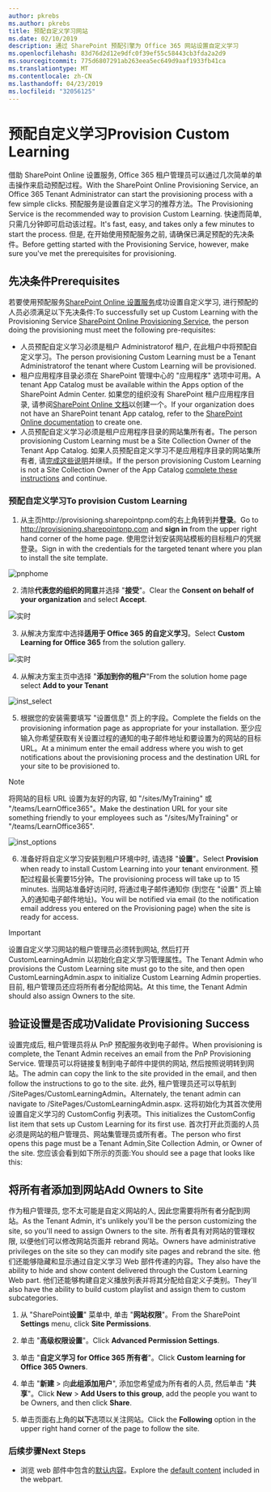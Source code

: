 ```yaml
---
author: pkrebs
ms.author: pkrebs
title: 预配自定义学习网站
ms.date: 02/10/2019
description: 通过 SharePoint 预配引擎为 Office 365 网站设置自定义学习
ms.openlocfilehash: 83d76d2d12e9dfc0f39ef55c58443cb3fda2a2d9
ms.sourcegitcommit: 775d6807291ab263eea5ec649d9aaf1933fb41ca
ms.translationtype: MT
ms.contentlocale: zh-CN
ms.lasthandoff: 04/23/2019
ms.locfileid: "32056125"
---
```

# <a name="provision-custom-learning"></a><span data-ttu-id="e9517-103">预配自定义学习</span><span class="sxs-lookup"><span data-stu-id="e9517-103">Provision Custom Learning</span></span>

<span data-ttu-id="e9517-104">借助 SharePoint Online 设置服务, Office 365 租户管理员可以通过几次简单的单击操作来启动预配过程。</span><span class="sxs-lookup"><span data-stu-id="e9517-104">With the SharePoint Online Provisioning Service, an Office 365 Tenant Administrator can start the provisioning process with a few simple clicks.</span></span> <span data-ttu-id="e9517-105">预配服务是设置自定义学习的推荐方法。</span><span class="sxs-lookup"><span data-stu-id="e9517-105">The Provisioning Service is the recommended way to provision Custom Learning.</span></span> <span data-ttu-id="e9517-106">快速而简单, 只需几分钟即可启动该过程。</span><span class="sxs-lookup"><span data-stu-id="e9517-106">It's fast, easy, and takes only a few minutes to start the process.</span></span> <span data-ttu-id="e9517-107">但是, 在开始使用预配服务之前, 请确保已满足预配的先决条件。</span><span class="sxs-lookup"><span data-stu-id="e9517-107">Before getting started with the Provisioning Service, however, make sure you've met the prerequisites for provisioning.</span></span>

## <a name="prerequisites"></a><span data-ttu-id="e9517-108">先决条件</span><span class="sxs-lookup"><span data-stu-id="e9517-108">Prerequisites</span></span>
 
<span data-ttu-id="e9517-109">若要使用预配服务[SharePoint Online 设置服务](https://provisioning.sharepointpnp.com)成功设置自定义学习, 进行预配的人员必须满足以下先决条件:</span><span class="sxs-lookup"><span data-stu-id="e9517-109">To successfully set up Custom Learning with the Provisioning Service [SharePoint Online Provisioning Service](https://provisioning.sharepointpnp.com), the person doing the provisioning must meet the following pre-requisites:</span></span> 
 
- <span data-ttu-id="e9517-110">人员预配自定义学习必须是租户 Administratorof 租户, 在此租户中将预配自定义学习。</span><span class="sxs-lookup"><span data-stu-id="e9517-110">The person provisioning Custom Learning must be a Tenant Administratorof the tenant where Custom Learning will be provisioned.</span></span>  
- <span data-ttu-id="e9517-111">租户应用程序目录必须在 SharePoint 管理中心的 "应用程序" 选项中可用。</span><span class="sxs-lookup"><span data-stu-id="e9517-111">A tenant App Catalog must be available within the Apps option of the SharePoint Admin Center.</span></span> <span data-ttu-id="e9517-112">如果您的组织没有 SharePoint 租户应用程序目录, 请参阅[SharePoint Online 文档](https://docs.microsoft.com/en-us/sharepoint/use-app-catalog)以创建一个。</span><span class="sxs-lookup"><span data-stu-id="e9517-112">If your organization does not have an SharePoint tenant App catalog, refer to the [SharePoint Online documentation](https://docs.microsoft.com/en-us/sharepoint/use-app-catalog) to create one.</span></span>  
- <span data-ttu-id="e9517-113">人员预配自定义学习必须是租户应用程序目录的网站集所有者。</span><span class="sxs-lookup"><span data-stu-id="e9517-113">The person provisioning Custom Learning must be a Site Collection Owner of the Tenant App Catalog.</span></span> <span data-ttu-id="e9517-114">如果人员预配自定义学习不是应用程序目录的网站集所有者, 请[完成这些说明](addappadmin.md)并继续。</span><span class="sxs-lookup"><span data-stu-id="e9517-114">If the person provisioning Custom Learning is not a Site Collection Owner of the App Catalog [complete these instructions](addappadmin.md) and continue.</span></span> 

### <a name="to-provision-custom-learning"></a><span data-ttu-id="e9517-115">预配自定义学习</span><span class="sxs-lookup"><span data-stu-id="e9517-115">To provision Custom Learning</span></span>

1. <span data-ttu-id="e9517-116">从主页http://provisioning.sharepointpnp.com的右上角转到并**登录**。</span><span class="sxs-lookup"><span data-stu-id="e9517-116">Go to http://provisioning.sharepointpnp.com and **sign in** from the upper right hand corner of the home page.</span></span>  <span data-ttu-id="e9517-117">使用您计划安装网站模板的目标租户的凭据登录。</span><span class="sxs-lookup"><span data-stu-id="e9517-117">Sign in with the  credentials for the targeted tenant where you plan to install the site template.</span></span>

![pnphome](media/inst_signin.png)

2. <span data-ttu-id="e9517-119">清除**代表您的组织的同意**并选择 "**接受**"。</span><span class="sxs-lookup"><span data-stu-id="e9517-119">Clear the **Consent on behalf of your organization** and select **Accept**.</span></span>

![实时](media/inst_perms.png)

3. <span data-ttu-id="e9517-121">从解决方案库中选择**适用于 Office 365 的自定义学习**。</span><span class="sxs-lookup"><span data-stu-id="e9517-121">Select **Custom Learning for Office 365** from the solution gallery.</span></span>

![实时](media/inst_select.png)

4. <span data-ttu-id="e9517-123">从解决方案主页中选择 "**添加到你的租户**"</span><span class="sxs-lookup"><span data-stu-id="e9517-123">From the solution home page select **Add to your Tenant**</span></span>

![inst_select](media/inst_add.png)

5. <span data-ttu-id="e9517-125">根据您的安装需要填写 "设置信息" 页上的字段。</span><span class="sxs-lookup"><span data-stu-id="e9517-125">Complete the fields on the provisioning information page as appropriate for your installation.</span></span> <span data-ttu-id="e9517-126">至少应输入你希望获取有关设置过程的通知的电子邮件地址和要设置为的网站的目标 URL。</span><span class="sxs-lookup"><span data-stu-id="e9517-126">At a minimum enter the email address where you wish to get notifications about the provisioning process and the destination URL for your site to be provisioned to.</span></span>  
> [!NOTE]
> <span data-ttu-id="e9517-127">将网站的目标 URL 设置为友好的内容, 如 "/sites/MyTraining" 或 "/teams/LearnOffice365"。</span><span class="sxs-lookup"><span data-stu-id="e9517-127">Make the destination URL for your site something friendly to your employees such as "/sites/MyTraining" or "/teams/LearnOffice365".</span></span>

![inst_options](media/inst_options.png)

6. <span data-ttu-id="e9517-129">准备好将自定义学习安装到租户环境中时, 请选择 "**设置**"。</span><span class="sxs-lookup"><span data-stu-id="e9517-129">Select **Provision** when ready to install Custom Learning into your tenant environment.</span></span>  <span data-ttu-id="e9517-130">预配过程最长需要15分钟。</span><span class="sxs-lookup"><span data-stu-id="e9517-130">The provisioning process will take up to 15 minutes.</span></span> <span data-ttu-id="e9517-131">当网站准备好访问时, 将通过电子邮件通知你 (到您在 "设置" 页上输入的通知电子邮件地址)。</span><span class="sxs-lookup"><span data-stu-id="e9517-131">You will be notified via email (to the notification email address you entered on the Provisioning page) when the site is ready for access.</span></span>

> [!IMPORTANT]
> <span data-ttu-id="e9517-132">设置自定义学习网站的租户管理员必须转到网站, 然后打开 CustomLearningAdmin 以初始化自定义学习管理属性。</span><span class="sxs-lookup"><span data-stu-id="e9517-132">The Tenant Admin who provisions the Custom Learning site must go to the site, and then open CustomLearningAdmin.aspx to initialize Custom Learning Admin properties.</span></span> <span data-ttu-id="e9517-133">目前, 租户管理员还应将所有者分配给网站。</span><span class="sxs-lookup"><span data-stu-id="e9517-133">At this time, the Tenant Admin should also assign Owners to the site.</span></span> 

## <a name="validate-provisioning-success"></a><span data-ttu-id="e9517-134">验证设置是否成功</span><span class="sxs-lookup"><span data-stu-id="e9517-134">Validate Provisioning Success</span></span>

<span data-ttu-id="e9517-135">设置完成后, 租户管理员将从 PnP 预配服务收到电子邮件。</span><span class="sxs-lookup"><span data-stu-id="e9517-135">When provisioning is complete, the Tenant Admin receives an email from the PnP Provisioning Service.</span></span> <span data-ttu-id="e9517-136">管理员可以将链接复制到电子邮件中提供的网站, 然后按照说明转到网站。</span><span class="sxs-lookup"><span data-stu-id="e9517-136">The admin can copy the link to the site provided in the email, and then follow the instructions to go to the site.</span></span> <span data-ttu-id="e9517-137">此外, 租户管理员还可以导航到 <YOUR-SITE-COLLECTION-URL>/SitePages/CustomLearningAdmin。</span><span class="sxs-lookup"><span data-stu-id="e9517-137">Alternately, the tenant admin can navigate to <YOUR-SITE-COLLECTION-URL>/SitePages/CustomLearningAdmin.aspx.</span></span> <span data-ttu-id="e9517-138">这将初始化为其首次使用设置自定义学习的 CustomConfig 列表项。</span><span class="sxs-lookup"><span data-stu-id="e9517-138">This initializes the CustomConfig list item that sets up Custom Learning for its first use.</span></span> <span data-ttu-id="e9517-139">首次打开此页面的人员必须是网站的租户管理员、网站集管理员或所有者。</span><span class="sxs-lookup"><span data-stu-id="e9517-139">The person who first opens this page must be a Tenant Admin,Site Collection Admin, or Owner of the site.</span></span> <span data-ttu-id="e9517-140">您应该会看到如下所示的页面:</span><span class="sxs-lookup"><span data-stu-id="e9517-140">You should see a page that looks like this:</span></span> 

## <a name="add-owners-to-site"></a><span data-ttu-id="e9517-141">将所有者添加到网站</span><span class="sxs-lookup"><span data-stu-id="e9517-141">Add Owners to Site</span></span>
<span data-ttu-id="e9517-142">作为租户管理员, 您不太可能是自定义网站的人, 因此您需要将所有者分配到网站。</span><span class="sxs-lookup"><span data-stu-id="e9517-142">As the Tenant Admin, it's unlikely you'll be the person customizing the site, so you'll need to assign Owners to the site.</span></span> <span data-ttu-id="e9517-143">所有者具有对网站的管理权限, 以便他们可以修改网站页面并 rebrand 网站。</span><span class="sxs-lookup"><span data-stu-id="e9517-143">Owners have administrative privileges on the site so they can modify site pages and rebrand the site.</span></span> <span data-ttu-id="e9517-144">他们还能够隐藏和显示通过自定义学习 Web 部件传递的内容。</span><span class="sxs-lookup"><span data-stu-id="e9517-144">They also have the ability to hide and show content delivered through the Custom Learning Web part.</span></span> <span data-ttu-id="e9517-145">他们还能够构建自定义播放列表并将其分配给自定义子类别。</span><span class="sxs-lookup"><span data-stu-id="e9517-145">They'll also have the ability to build custom playlist and assign them to custom subcategories.</span></span>  

1. <span data-ttu-id="e9517-146">从 "SharePoint**设置**" 菜单中, 单击 "**网站权限**"。</span><span class="sxs-lookup"><span data-stu-id="e9517-146">From the SharePoint **Settings** menu, click **Site Permissions**.</span></span>
2. <span data-ttu-id="e9517-147">单击 "**高级权限设置**"。</span><span class="sxs-lookup"><span data-stu-id="e9517-147">Click **Advanced Permission Settings**.</span></span>
3. <span data-ttu-id="e9517-148">单击 "**自定义学习 for Office 365 所有者**"。</span><span class="sxs-lookup"><span data-stu-id="e9517-148">Click **Custom learning for Office 365 Owners**.</span></span>
4. <span data-ttu-id="e9517-149">单击 "**新建** > 向**此组添加用户**", 添加您希望成为所有者的人员, 然后单击 "**共享**"。</span><span class="sxs-lookup"><span data-stu-id="e9517-149">Click **New** > **Add Users to this group**, add the people you want to be Owners, and then click **Share**.</span></span>

8. <span data-ttu-id="e9517-150">单击页面右上角的**以下**选项以关注网站。</span><span class="sxs-lookup"><span data-stu-id="e9517-150">Click the **Following** option in the upper right hand corner of the page to follow the site.</span></span>  

### <a name="next-steps"></a><span data-ttu-id="e9517-151">后续步骤</span><span class="sxs-lookup"><span data-stu-id="e9517-151">Next Steps</span></span>
- <span data-ttu-id="e9517-152">浏览 web 部件中包含的[默认内容](sitecontent.md)。</span><span class="sxs-lookup"><span data-stu-id="e9517-152">Explore the [default content](sitecontent.md) included in the webpart.</span></span>
